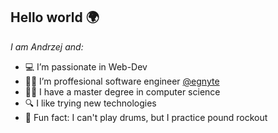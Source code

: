 ## Hello world 🌍

_I am Andrzej and:_

- 💻 I’m passionate in Web-Dev  
- 👨‍💻 I’m proffesional software engineer [@egnyte](https://www.egnyte.com/)
- 👨‍🎓 I have a master degree in computer science
- 🔍 I like trying new technologies
- 🥁 Fun fact: I can't play drums, but I practice pound rockout
